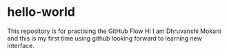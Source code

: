# hello-world
This repository is for practising the GitHub Flow
Hi I am Dhruvanshi Mokani and this is my first time using github looking forward to learning new interface.
